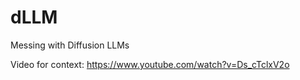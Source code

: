 # dLLM


Messing with Diffusion LLMs

Video for context: https://www.youtube.com/watch?v=Ds_cTclxV2o
